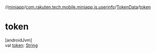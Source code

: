 //[miniapp](../../../index.md)/[com.rakuten.tech.mobile.miniapp.js.userinfo](../index.md)/[TokenData](index.md)/[token](token.md)

# token

[androidJvm]\
val [token](token.md): [String](https://kotlinlang.org/api/latest/jvm/stdlib/kotlin/-string/index.html)

